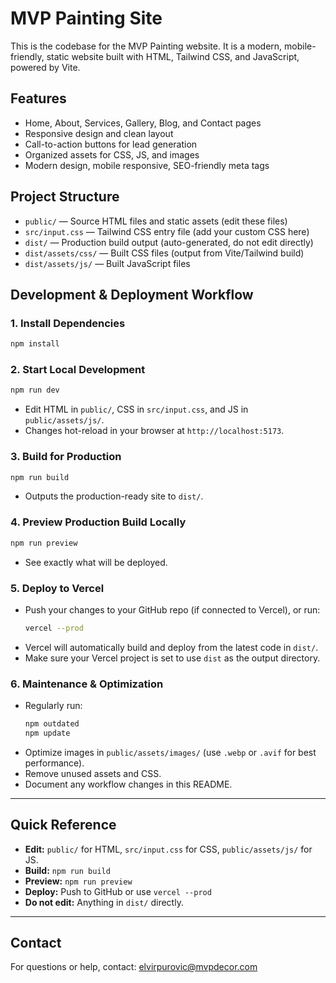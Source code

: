 # MVP Painting Site

This is the codebase for the MVP Painting website. It is a modern, mobile-friendly, static website built with HTML, Tailwind CSS, and JavaScript, powered by Vite.

## Features
- Home, About, Services, Gallery, Blog, and Contact pages
- Responsive design and clean layout
- Call-to-action buttons for lead generation
- Organized assets for CSS, JS, and images
- Modern design, mobile responsive, SEO-friendly meta tags

## Project Structure

- `public/` — Source HTML files and static assets (edit these files)
- `src/input.css` — Tailwind CSS entry file (add your custom CSS here)
- `dist/` — Production build output (auto-generated, do not edit directly)
- `dist/assets/css/` — Built CSS files (output from Vite/Tailwind build)
- `dist/assets/js/` — Built JavaScript files

## Development & Deployment Workflow

### 1. Install Dependencies
```sh
npm install
```

### 2. Start Local Development
```sh
npm run dev
```
- Edit HTML in `public/`, CSS in `src/input.css`, and JS in `public/assets/js/`.
- Changes hot-reload in your browser at `http://localhost:5173`.

### 3. Build for Production
```sh
npm run build
```
- Outputs the production-ready site to `dist/`.

### 4. Preview Production Build Locally
```sh
npm run preview
```
- See exactly what will be deployed.

### 5. Deploy to Vercel
- Push your changes to your GitHub repo (if connected to Vercel), or run:
  ```sh
  vercel --prod
  ```
- Vercel will automatically build and deploy from the latest code in `dist/`.
- Make sure your Vercel project is set to use `dist` as the output directory.

### 6. Maintenance & Optimization
- Regularly run:
  ```sh
  npm outdated
  npm update
  ```
- Optimize images in `public/assets/images/` (use `.webp` or `.avif` for best performance).
- Remove unused assets and CSS.
- Document any workflow changes in this README.

---

## Quick Reference

- **Edit:** `public/` for HTML, `src/input.css` for CSS, `public/assets/js/` for JS.
- **Build:** `npm run build`
- **Preview:** `npm run preview`
- **Deploy:** Push to GitHub or use `vercel --prod`
- **Do not edit:** Anything in `dist/` directly.

---

## Contact

For questions or help, contact: elvirpurovic@mvpdecor.com